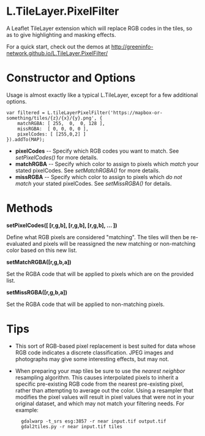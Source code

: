 # L.TileLayer.PixelFilter

A Leaflet TileLayer extension which will replace RGB codes in the tiles, so as to give highlighting and masking effects.

For a quick start, check out the demos at http://greeninfo-network.github.io/L.TileLayer.PixelFilter/

# Constructor and Options

Usage is almost exactly like a typical L.TileLayer, except for a few additional options.

    var filtered = L.tileLayerPixelFilter('https://mapbox-or-something/tiles/{z}/{x}/{y}.png', {
        matchRGBA: [ 255,  0,  0, 128 ],
        missRGBA:  [ 0, 0, 0, 0 ],
        pixelCodes: [ [255,0,2] ]
    }).addTo(MAP);

* **pixelCodes** -- Specify which RGB codes you want to match. See *setPixelCodes()* for more details.
* **matchRGBA** -- Specify which color to assign to pixels which *match* your stated pixelCodes. See *setMatchRGBA()* for more details.
* **missRGBA** -- Specify which color to assign to pixels which *do not match* your stated pixelCodes. See *setMissRGBA()* for details.

# Methods

**setPixelCodes([ [r,g,b], [r,g,b], [r,g,b], ... ])**

Define what RGB pixels are considered "matching". The tiles will then be re-evaluated and pixels will be reassigned the new matching or non-matching color based on this new list.

**setMatchRGBA([r,g,b,a])**

Set the RGBA code that will be applied to pixels which are on the provided list.


**setMissRGBA([r,g,b,a])**

Set the RGBA code that will be applied to non-matching pixels.

# Tips

* This sort of RGB-based pixel replacement is best suited for data whose RGB code indicates a discrete classification. JPEG images and photographs may give some interesting effects, but may not.

* When preparing your map tiles be sure to use the *nearest neighbor* resampling algorithm. This causes interpolated pixels to inherit a specific pre-existing RGB code from the nearest pre-existing pixel, rather than attempting to average out the color. Using a resampler that modifies the pixel values will result in pixel values that were not in your original dataset, and which may not match your filtering needs. For example:

        gdalwarp -t_srs esg:3857 -r near input.tif output.tif
        gdal2tiles.py -r near input.tif tiles
